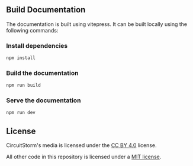 #

## Build Documentation

The documentation is built using vitepress. It can be built locally using the following commands:

### Install dependencies

```bash
npm install
```

### Build the documentation

```bash
npm run build
```

### Serve the documentation

```bash
npm run dev
```

## License

CircuitStorm's media is licensed under the [CC BY 4.0](https://github.com/CircuitStorm/Documentation/blob/main/LICENSE) license.

All other code in this repository is licensed under a [MIT license](https://github.com/CircuitStorm/Documentation/blob/main/LICENSE-CODE).
